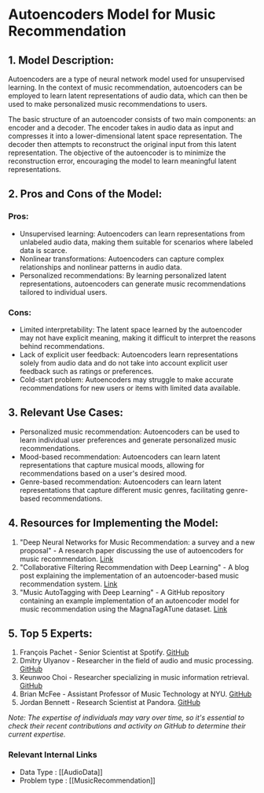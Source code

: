 # Autoencoders Model for Music Recommendation

## 1. Model Description:
Autoencoders are a type of neural network model used for unsupervised learning. In the context of music recommendation, autoencoders can be employed to learn latent representations of audio data, which can then be used to make personalized music recommendations to users.

The basic structure of an autoencoder consists of two main components: an encoder and a decoder. The encoder takes in audio data as input and compresses it into a lower-dimensional latent space representation. The decoder then attempts to reconstruct the original input from this latent representation. The objective of the autoencoder is to minimize the reconstruction error, encouraging the model to learn meaningful latent representations.

## 2. Pros and Cons of the Model:

### Pros:
- Unsupervised learning: Autoencoders can learn representations from unlabeled audio data, making them suitable for scenarios where labeled data is scarce.
- Nonlinear transformations: Autoencoders can capture complex relationships and nonlinear patterns in audio data.
- Personalized recommendations: By learning personalized latent representations, autoencoders can generate music recommendations tailored to individual users.

### Cons:
- Limited interpretability: The latent space learned by the autoencoder may not have explicit meaning, making it difficult to interpret the reasons behind recommendations.
- Lack of explicit user feedback: Autoencoders learn representations solely from audio data and do not take into account explicit user feedback such as ratings or preferences.
- Cold-start problem: Autoencoders may struggle to make accurate recommendations for new users or items with limited data available.

## 3. Relevant Use Cases:
- Personalized music recommendation: Autoencoders can be used to learn individual user preferences and generate personalized music recommendations.
- Mood-based recommendation: Autoencoders can learn latent representations that capture musical moods, allowing for recommendations based on a user's desired mood.
- Genre-based recommendation: Autoencoders can learn latent representations that capture different music genres, facilitating genre-based recommendations.

## 4. Resources for Implementing the Model:

1. "Deep Neural Networks for Music Recommendation: a survey and a new proposal" - A research paper discussing the use of autoencoders for music recommendation. [Link](https://arxiv.org/abs/1704.01278)
2. "Collaborative Filtering Recommendation with Deep Learning" - A blog post explaining the implementation of an autoencoder-based music recommendation system. [Link](https://medium.com/@james_aka_yale/collaborative-filtering-recommendation-with-deep-learning-1-2-af1099a4f5a1)
3. "Music AutoTagging with Deep Learning" - A GitHub repository containing an example implementation of an autoencoder model for music recommendation using the MagnaTagATune dataset. [Link](https://github.com/keunwoochoi/music-auto_tagging-keras)

## 5. Top 5 Experts:

1. François Pachet - Senior Scientist at Spotify. [GitHub](https://github.com/fpachet)
2. Dmitry Ulyanov - Researcher in the field of audio and music processing. [GitHub](https://github.com/DmitryUlyanov)
3. Keunwoo Choi - Researcher specializing in music information retrieval. [GitHub](https://github.com/keunwoochoi)
4. Brian McFee - Assistant Professor of Music Technology at NYU. [GitHub](https://github.com/bmcfee)
5. Jordan Bennett - Research Scientist at Pandora. [GitHub](https://github.com/jordan-bennett)

*Note: The expertise of individuals may vary over time, so it's essential to check their recent contributions and activity on GitHub to determine their current expertise.*


 ### Relevant Internal Links
- Data Type : [[AudioData]]
- Problem type : [[MusicRecommendation]]
